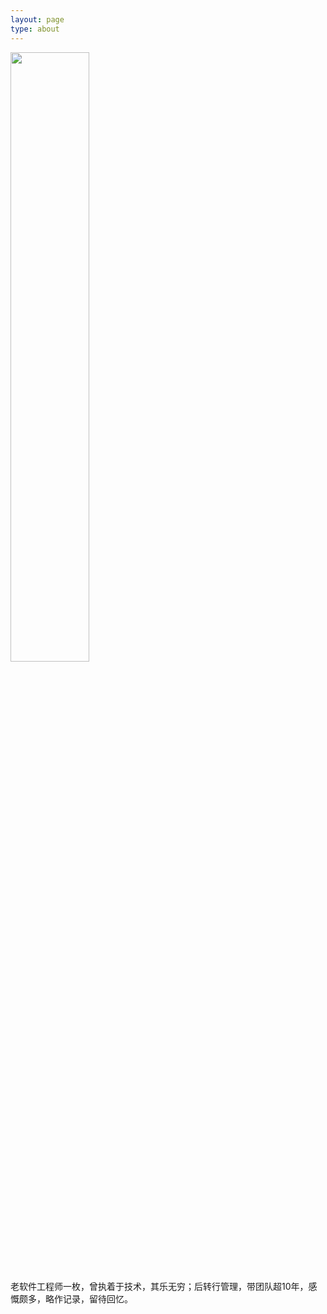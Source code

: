 ```yaml
---
layout: page
type: about
---
```


<img src="https://pic.imgdb.cn/item/617e9a622ab3f51d91aed158.png" width="50%">

老软件工程师一枚，曾执着于技术，其乐无穷；后转行管理，带团队超10年，感慨颇多，略作记录，留待回忆。


